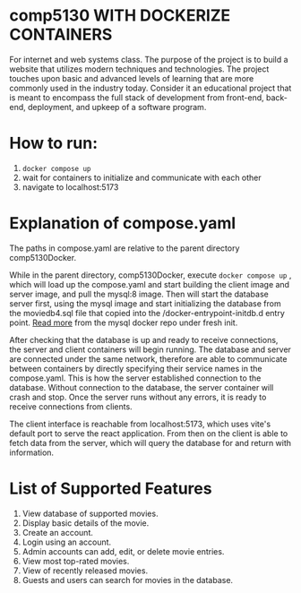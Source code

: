 # comp5130 WITH DOCKERIZE CONTAINERS
For internet and web systems class.
The purpose of the project is to build a website that utilizes modern techniques and technologies. The project touches upon basic and advanced levels of learning that are more commonly used in the industry today. Consider it an educational project that is meant to encompass the full stack of development from front-end, back-end, deployment, and upkeep of a software program.

# How to run:
1. ```docker compose up```
2. wait for containers to initialize and communicate with each other
3. navigate to localhost:5173

# Explanation of compose.yaml
The paths in compose.yaml are relative to the parent directory comp5130Docker.

While in the parent directory, comp5130Docker, execute ```docker compose up``` , which will load up the compose.yaml and start building the client image and server image, and pull the mysql:8 image. Then will start the database server first, using the mysql image and start initializing the database from the moviedb4.sql file that copied into the /docker-entrypoint-initdb.d entry point. [Read more](https://hub.docker.com/_/mysql) from the mysql docker repo under fresh init.

After checking that the database is up and ready to receive connections, the server and client containers will begin running. The database and server are connected under the same network, therefore are able to communicate between containers by directly specifying their service names in the compose.yaml. This is how the server established connection to the database. Without connection to the database, the server container will crash and stop. Once the server runs without any errors, it is ready to receive connections from clients.

The client interface is reachable from localhost:5173, which uses vite's default port to serve the react application. From then on the client is able to fetch data from the server, which will query the database for and return with information.

#  List of Supported Features
1. View database of supported movies.
2. Display basic details of the movie.
3. Create an account.
4. Login using an account.
5. Admin accounts can add, edit, or delete movie entries.
6. View most top-rated movies.
7. View of recently released movies.
8. Guests and users can search for movies in the database.
